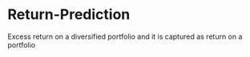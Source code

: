 # Return-Prediction
Excess return on a diversified portfolio and it is captured as return on a portfolio
